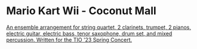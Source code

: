 # Mario Kart Wii - Coconut Mall

[An ensemble arrangement for string quartet, 2 clarinets, trumpet, 2 pianos, electric guitar, electric bass, tenor saxophone, drum set, and mixed percussion. Written for the TIO '23 Spring Concert.](https://drive.google.com/drive/folders/1qBx-rgcd35DVDQeYYEG2e2zh1PDJlJmn?usp=sharing)



